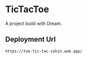 # TicTacToe

A project build with Dream.

## Deployment Url

```
https://toe-tic-tac-zahin.web.app/
```
